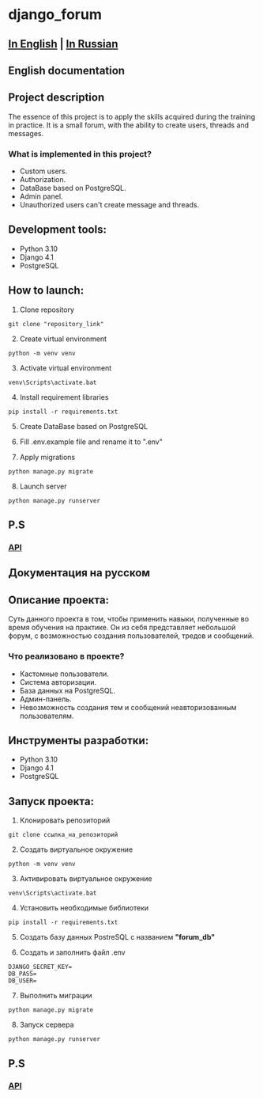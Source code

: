# django_forum
## [In English](#English-documentation) | [In Russian](#Документация-на-русском)

## English documentation

## Project description

The essence of this project is to apply the skills acquired during the training in practice. It is a small forum, 
with the ability to create users, threads and messages.

### What is implemented in this project?

- Custom users.
- Authorization.
- DataBase based on PostgreSQL.
- Admin panel.
- Unauthorized users can't create message and threads.

## Development tools:

- Python 3.10
- Django 4.1
- PostgreSQL

## How to launch:

1) Clone repository
```
git clone "repository_link"
```

2) Create virtual environment
```
python -m venv venv
```

3) Activate virtual environment
```
venv\Scripts\activate.bat
```


4) Install requirement libraries
```
pip install -r requirements.txt
```

5) Create DataBase based on PostgreSQL

6) Fill .env.example file and rename it to ".env"

7) Apply migrations
```
python manage.py migrate
```

8) Launch server

```
python manage.py runserver
```
## **P.S**
### [API](https://github.com/lidefo/django_forum_api)

## Документация на русском
## Описание проекта:


Суть данного проекта в том, чтобы применить навыки, полученные во время обучения на практике.
Он из себя представляет небольшой форум, с возможностью создания пользователей, тредов и сообщений.

### Что реализовано в проекте?

- Кастомные пользователи.
- Система авторизации.
- База данных на PostgreSQL.
- Админ-панель.
- Невозможность создания тем и сообщений неавторизованным пользователям.

## Инструменты разработки:

- Python 3.10
- Django 4.1
- PostgreSQL

## Запуск проекта:

1) Клонировать репозиторий
```
git clone ссылка_на_репозиторий
```

2) Создать виртуальное окружение
```
python -m venv venv
```

3) Активировать виртуальное окружение

```
venv\Scripts\activate.bat
```

4) Установить необходимые библиотеки
```
pip install -r requirements.txt
```

5) Создать базу данных PostreSQL с названием **"forum_db"**

6) Создать и заполнить файл .env

```
DJANGO_SECRET_KEY=
DB_PASS=
DB_USER=
```

7) Выполнить миграции
```
python manage.py migrate
```

8) Запуск сервера

```
python manage.py runserver
```

## **P.S**
### [API](https://github.com/lidefo/django_forum_api)
